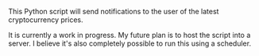 This Python script will send notifications to the user of the latest cryptocurrency prices. 

It is currently a work in progress. My future plan is to host the script into a server. I believe it's also completely possible to run this using a scheduler.